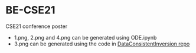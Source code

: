 # BE-CSE21

CSE21 conference poster

- 1.png, 2.png and 4.png can be generated using ODE.ipynb
- 3.png can be generated using the code in [DataConsistentInversion repo](https://github.com/User-zwj/DataConsistentInversion)
